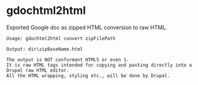 # gdochtml2html
Exported Google doc as zipped HTML conversion to raw HTML.

	Usage: gdochtml2html convert zipFilePath

	Output: dir\zipBaseName.html

	The output is NOT conformant HTML5 or even 1.
	It is raw HTML tags intended for copying and pasting directly into a Drupal raw HTML editor.
	All the HTML wrapping, styling etc., will be done by Drupal.
